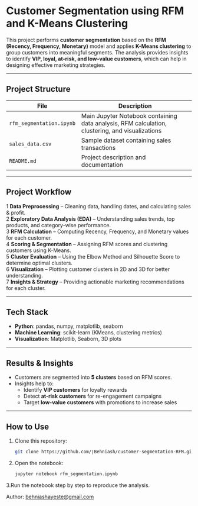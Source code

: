 #  Customer Segmentation using RFM and K-Means Clustering

This project performs **customer segmentation** based on the **RFM (Recency, Frequency, Monetary)** model and applies **K-Means clustering** to group customers into meaningful segments. The analysis provides insights to identify **VIP, loyal, at-risk, and low-value customers**, which can help in designing effective marketing strategies.

---

##  Project Structure
| File | Description |
|------|------------|
| `rfm_segmentation.ipynb` | Main Jupyter Notebook containing data analysis, RFM calculation, clustering, and visualizations |
| `sales_data.csv` | Sample dataset containing sales transactions |
| `README.md` | Project description and documentation |

---

## Project Workflow
1 **Data Preprocessing** – Cleaning data, handling dates, and calculating sales & profit.  
2 **Exploratory Data Analysis (EDA)** – Understanding sales trends, top products, and category-wise performance.  
3 **RFM Calculation** – Computing Recency, Frequency, and Monetary values for each customer.  
4 **Scoring & Segmentation** – Assigning RFM scores and clustering customers using K-Means.  
5 **Cluster Evaluation** – Using the Elbow Method and Silhouette Score to determine optimal clusters.  
6 **Visualization** – Plotting customer clusters in 2D and 3D for better understanding.  
7 **Insights & Strategy** – Providing actionable marketing recommendations for each cluster.

---

##  Tech Stack
- **Python**: pandas, numpy, matplotlib, seaborn  
- **Machine Learning**: scikit-learn (KMeans, clustering metrics)  
- **Visualization**: Matplotlib, Seaborn, 3D plots  

---

##  Results & Insights
- Customers are segmented into **5 clusters** based on RFM scores.
- Insights help to:
  - Identify **VIP customers** for loyalty rewards
  - Detect **at-risk customers** for re-engagement campaigns
  - Target **low-value customers** with promotions to increase sales

---

##  How to Use
1. Clone this repository:
   ```bash
   git clone https://github.com/إBehniash/customer-segmentation-RFM.git
2. Open the notebook:
    ```bash
    jupyter notebook rfm_segmentation.ipynb
3.Run the notebook step by step to reproduce the analysis.

Author:
behniashayeste@gmail.com




